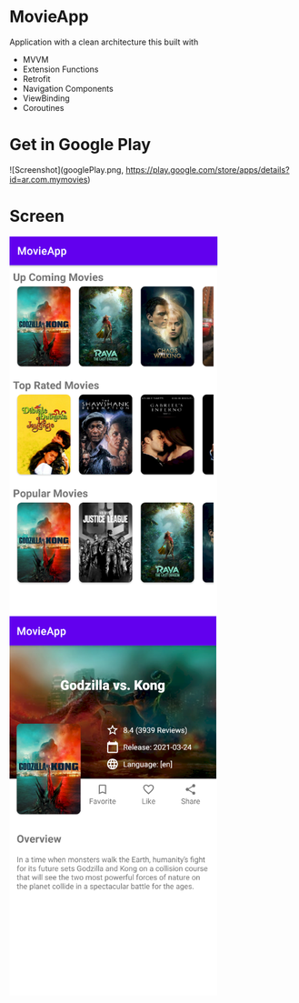 # MovieApp
Application with a clean architecture this built with
 - MVVM
 - Extension Functions
 - Retrofit
 - Navigation Components
 - ViewBinding
 - Coroutines 
 
 # Get in Google Play
 
 ![Screenshot](googlePlay.png, https://play.google.com/store/apps/details?id=ar.com.mymovies)
 
 # Screen

![Screenshot](screen.png)
![Screenshot](screen2.png)
